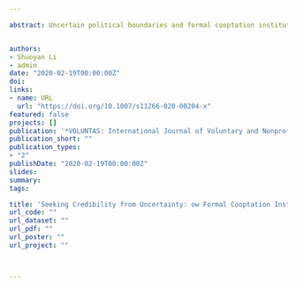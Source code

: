 ```yaml
---

abstract: Uncertain political boundaries and formal cooptation institutions often make NGOs in China self-censor on sensitive issues. A growing body of literature has focused on various strategies NGOs proactively adopt to circumvent formal restrictions and manage the risk of participation. However, a comparative case study from a four-month fieldwork in this paper reveals a previously neglected aspect of state-NGO interaction, i.e., how do NGOs perceive and process the information they get? We find that endorsement outside of the formal institution—a retired official in our case—is not perceived as credible because the retired official does not have to bear the consequence of miscalculation. On the contrary, endorsement from local supervision institution is perceived as credible. Paradoxically, the credibility comes from the institutional design that originally intends to make restriction and monitoring effective. Our study suggests that while NGOs have various ways to seek endorsement, not all of them are perceived as credible. State, as the creator of uncertainty in the first place, is also the ultimate solution for it.


authors:
- Shuoyan Li
- admin
date: "2020-02-19T00:00:00Z"
doi: 
links:
- name: URL
  url: "https://doi.org/10.1007/s11266-020-00204-x"
featured: false
projects: []
publication: '*VOLUNTAS: International Journal of Voluntary and Nonprofit Organizations*'
publication_short: ""
publication_types:
- "2"
publishDate: "2020-02-19T00:00:00Z"
slides: 
summary:
tags:

title: 'Seeking Credibility from Uncertainty: ow Formal Cooptation Institution Unleashes Outspoken NGOs.'
url_code: ""
url_dataset: ""
url_pdf: ""
url_poster: ""
url_project: ""



---
```

